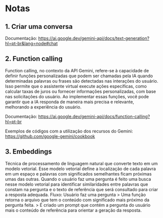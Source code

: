 # Notas

## 1. Criar uma conversa

Documentação: https://ai.google.dev/gemini-api/docs/text-generation?hl=pt-br&lang=node#chat

## 2. Function calling

Function calling, no contexto da API Gemini, refere-se à capacidade de definir funções personalizadas que podem ser chamadas pela IA quando determinadas palavras ou frases são detectadas nas interações do usuário. Isso permite que o assistente virtual execute ações específicas, como calcular taxas de juros ou fornecer informações personalizadas, com base nas solicitações do usuário. Ao implementar essas funções, você pode garantir que a IA responda de maneira mais precisa e relevante, melhorando a experiência do usuário.

Documentação: https://ai.google.dev/gemini-api/docs/function-calling?hl=pt-br

Exemplos de códigos com a utilização dos recursos do Gemini: https://github.com/google-gemini/cookbook

## 3. Embeddings

Técnica de processamento de linguagem natural que converte texto em um modelo vetorial. Esse modelo vetorial define a localização de cada palavra em um espaço e palavras com significados semelhantes ficam próximas umas das outras. Quando o usuário faz uma pergunta é feito uma busca nesse modelo vetorial para identificar similaridades entre palavras que constam na pergunta e o texto de referência que será consultado para criar a resposta adequada.
Fluxo: Usuário faz uma pergunta > Uma função retorna o arquivo que tem o conteúdo com significado mais próximo da pergunta feita. > É criado um prompt que contém a pergunta do usuário mais o conteúdo de referência para orientar a geração da resposta.
